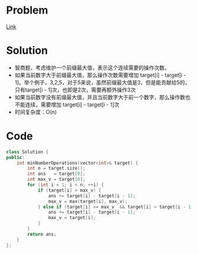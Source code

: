 # Problem
[Link]()

# Solution
* 智商题，考虑维护一个前缀最大值，表示这个连续需要的操作次数。
* 如果当前数字大于前缀最大值，那么操作次数需要增加 target[i] - target[i - 1]。举个例子，3,2,5，对于5来说，虽然前缀最大值是3，但是能贡献给5的，只有target[i - 1]次，也即是2次，需要再额外操作3次
* 如果当前数字没有前缀最大值，并且当前数字大于前一个数字，那么操作数也不能连续，需要增加 target[i] - target[i - 1]次
* 时间复杂度：O(n)

# Code
```cpp
class Solution {
public:
    int minNumberOperations(vector<int>& target) {
        int n = target.size();
        int ans   = target[0];
        int max_v = target[0];
        for (int i = 1; i < n; ++i) {
            if (target[i] > max_v) {
                ans += target[i] - target[i - 1];
                max_v = max(target[i], max_v);
            } else if (target[i] <= max_v  && target[i] > target[i - 1]) {
                ans += target[i] - target[i - 1];
                max_v = target[i];
            }
        }
        return ans;
    }
};
```